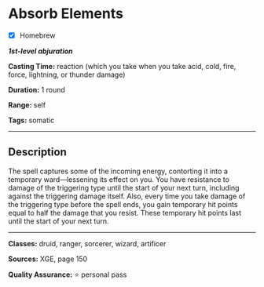 # Absorb Elements

- [x] Homebrew

***1st-level abjuration***

**Casting Time:** reaction (which you take when you take acid, cold, fire, force, lightning, or thunder damage)

**Duration:** 1 round

**Range:** self

**Tags:** somatic

---

## Description
The spell captures some of the incoming energy, contorting it into a temporary ward&mdash;lessening its effect on you.
You have resistance to damage of the triggering type until the start of your next turn, including against the triggering damage itself.
Also, every time you take damage of the triggering type before the spell ends, you gain temporary hit points equal to half the damage that you resist.
These temporary hit points last until the start of your next turn.

---

**Classes:** druid, ranger, sorcerer, wizard, artificer

**Sources:** XGE, page 150

**Quality Assurance:** :star: personal pass
